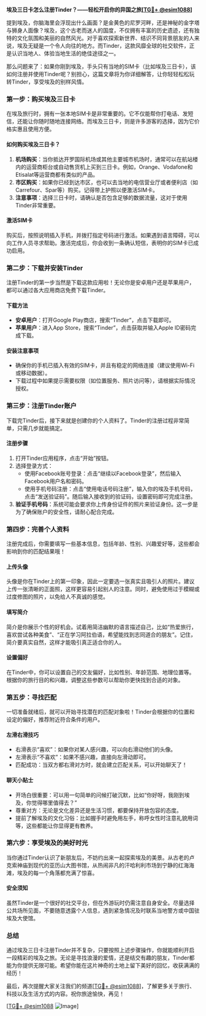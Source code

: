 **埃及三日卡怎么注册Tinder？——轻松开启你的异国之旅[[TG💪+ @esim1088](https://t.me/s/esim1088)]**

提到埃及，你脑海里会浮现出什么画面？是金黄色的尼罗河畔，还是神秘的金字塔与狮身人面像？埃及，这个古老而迷人的国度，不仅拥有丰富的历史遗迹，还有独特的文化氛围和美丽的自然风光。对于喜欢探索新世界、结识不同背景朋友的人来说，埃及无疑是一个令人向往的地方。而Tinder，这款风靡全球的社交软件，正是认识当地人、体验当地生活的绝佳途径之一。

那么问题来了：如果你刚到埃及，手头只有当地的SIM卡（比如埃及三日卡），该如何注册并使用Tinder呢？别担心，这篇文章将为你详细解答，让你轻轻松松玩转Tinder，享受埃及的别样风情。

### **第一步：购买埃及三日卡**
在埃及旅行时，拥有一张本地SIM卡是非常重要的。它不仅能帮你打电话、发短信，还能让你随时随地连接网络。而埃及三日卡，则是许多游客的选择，因为它价格实惠且使用方便。

#### **如何购买埃及三日卡？**
1. **机场购买**：当你抵达开罗国际机场或其他主要城市机场时，通常可以在航站楼内的运营商柜台或自动售货机上买到三日卡。例如，Orange、Vodafone和Etisalat等运营商都有类似的产品。
2. **市区购买**：如果你已经到达市区，也可以去当地的电信营业厅或者便利店（如Carrefour、Spar等）购买。记得带上护照以便激活SIM卡。
3. **注意事项**：选择三日卡时，请确认是否包含足够的数据流量，这对于使用Tinder非常重要。

#### **激活SIM卡**
购买后，按照说明插入手机，并拨打指定号码进行激活。如果遇到语言障碍，可以向工作人员寻求帮助。激活完成后，你会收到一条确认短信，表明你的SIM卡已成功启用。

### **第二步：下载并安装Tinder**
注册Tinder的第一步当然是下载这款应用啦！无论你是安卓用户还是苹果用户，都可以通过各大应用商店免费下载Tinder。

#### **下载方法**
- **安卓用户**：打开Google Play商店，搜索“Tinder”，点击下载即可。
- **苹果用户**：进入App Store，搜索“Tinder”，点击获取并输入Apple ID密码完成下载。

#### **安装注意事项**
- 确保你的手机已插入有效的SIM卡，并且有稳定的网络连接（建议使用Wi-Fi或移动数据）。
- 下载过程中如果提示需要权限（如位置服务、照片访问等），请根据实际情况授权。

### **第三步：注册Tinder账户**
下载完Tinder后，接下来就是创建你的个人资料了。Tinder的注册过程非常简单，只需几步就能搞定。

#### **注册步骤**
1. 打开Tinder应用程序，点击“开始”按钮。
2. 选择登录方式：
   - 使用Facebook账号登录：点击“继续以Facebook登录”，然后输入Facebook用户名和密码。
   - 使用手机号码注册：点击“使用电话号码注册”，输入你的埃及手机号码，点击“发送验证码”。随后输入接收到的验证码，设置密码即可完成注册。
3. **验证手机号码**：系统可能会要求你上传身份证件的照片来验证身份。这一步是为了确保账户的安全性，请耐心配合完成。

### **第四步：完善个人资料**
注册完成后，你需要填写一些基本信息，包括年龄、性别、兴趣爱好等，这些都会影响到你的匹配结果哦！

#### **上传头像**
头像是你在Tinder上的第一印象，因此一定要选一张真实且吸引人的照片。建议上传一张清晰的正面照，这样更容易引起别人的注意。同时，避免使用过于模糊或过度修图的照片，以免给人不真诚的感觉。

#### **填写简介**
简介是你展示个性的好机会。试着用简洁幽默的语言描述自己，比如“热爱旅行，喜欢尝试各种美食”、“正在学习阿拉伯语，希望能找到志同道合的朋友”。记住，简介要真实自然，这样才能吸引真正适合你的人。

#### **设置偏好**
在Tinder中，你可以设置自己的交友偏好，比如性别、年龄范围、地理位置等。根据你的旅行目的和兴趣，调整这些参数可以帮助你更快找到合适的对象。

### **第五步：寻找匹配**
一切准备就绪后，就可以开始寻找潜在的匹配对象啦！Tinder会根据你的位置和设定的偏好，推荐附近符合条件的用户。

#### **左滑右滑技巧**
- 右滑表示“喜欢”：如果你对某人感兴趣，可以向右滑动他们的头像。
- 左滑表示“不喜欢”：如果不感兴趣，直接向左滑动即可。
- 匹配成功：当双方都右滑对方时，就会建立匹配关系，可以开始聊天了！

#### **聊天小贴士**
- 开场白很重要：可以用一句简单的问候打破沉默，比如“你好呀，我刚到埃及，你觉得哪里值得去？”
- 尊重对方：无论是文化差异还是生活习惯，都要保持开放包容的态度。
- 提前了解埃及的文化习俗：比如握手时避免用左手，称呼女性时注意礼貌用词等，这些都能让你显得更有教养。

### **第六步：享受埃及的美好时光**
当你通过Tinder认识了新朋友后，不妨约出来一起探索埃及的美景。从古老的卢克索神庙到现代的亚历山大图书馆，从热闹非凡的汗哈利利市场到宁静的红海海滩，埃及的每一个角落都充满了惊喜。

#### **安全须知**
虽然Tinder是一个很好的社交平台，但在外游玩时仍需注意自身安全。尽量选择公共场所见面，不要随意透露个人信息，遇到紧急情况及时联系当地警方或中国驻埃及大使馆。

### **总结**
通过埃及三日卡注册Tinder并不复杂，只要按照上述步骤操作，你就能顺利开启一段精彩的埃及之旅。无论是寻找浪漫的爱情，还是结交有趣的朋友，Tinder都能为你提供无限可能。希望你能在这片神奇的土地上留下美好的回忆，收获满满的经历！

最后，再次提醒大家关注我们的频道[[TG💪+ @esim1088](https://t.me/s/esim1088)]，了解更多关于旅行、科技以及生活方式的内容。祝你旅途愉快，再见！

[[TG💪+ @esim1088](https://t.me/s/esim1088) ![Image](https://i.postimg.cc/4NQfJmqS/Snipaste-2025-05-13-00-14-12.png)]